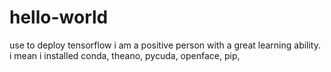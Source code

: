 # hello-world
use to deploy tensorflow 
i am a positive person with a great learning ability.  i mean i installed conda, theano, pycuda, openface, pip, 

